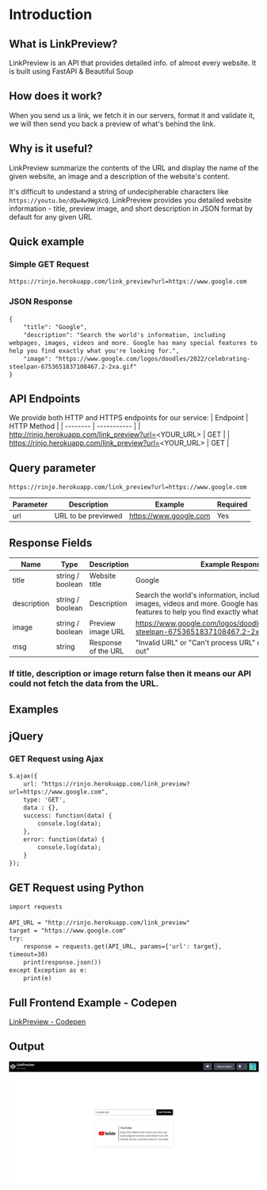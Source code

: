 # Introduction

## What is LinkPreview?
LinkPreview is an API that provides detailed info. of almost every website. It is built using FastAPI & Beautiful Soup

## How does it work?
When you send us a link, we fetch it in our servers, format it and validate it, we will then send you back a preview of what's behind the link.

## Why is it useful?
LinkPreview summarize the contents of the URL and display the name of the given website, an image and a description of the website's content.

It's difficult to undestand a string of undecipherable characters like `https://youtu.be/dQw4w9WgXcQ`. LinkPreview provides you detailed website information - title, preview image, and short description in JSON format by default for any given URL


## Quick example

### Simple GET Request
```
https://rinjo.herokuapp.com/link_preview?url=https://www.google.com
```

### JSON Response
```
{
    "title": "Google",
    "description": "Search the world's information, including webpages, images, videos and more. Google has many special features to help you find exactly what you're looking for.",
    "image": "https://www.google.com/logos/doodles/2022/celebrating-steelpan-6753651837108467.2-2xa.gif"
}
```

## API Endpoints
We provide both HTTP and HTTPS endpoints for our service:
| Endpoint | HTTP Method |
| -------- | ----------- |
| http://rinjo.herokuapp.com/link_preview?url=<YOUR_URL> | GET |
| https://rinjo.herokuapp.com/link_preview?url=<YOUR_URL> | GET |

## Query parameter
```
https://rinjo.herokuapp.com/link_preview?url=https://www.google.com
```

| Parameter | Description | Example | Required |
| -------- | ----------- | -------- | ----------- |
| url | URL to be previewed | https://www.google.com | Yes |

## Response Fields

| Name | Type | Description | Example Response |
| -------- | ----------- | -------- | ----------- |
| title | string / boolean | Website title | Google |
| description | string / boolean | Description  | Search the world's information, including webpages, images, videos and more. Google has many special features to help you find exactly what you're looking for. |
|image | string / boolean | Preview image URL | https://www.google.com/logos/doodles/2022/celebrating-steelpan-6753651837108467.2-2xa.gif |
| msg | string | Response of the URL | "Invalid URL" or "Can't process URL" or "Connection Time out" |

### If title, description or image return false then it means our API could not fetch the data from the URL.

## Examples

## jQuery
### GET Request using Ajax
```
$.ajax({
    url: "https://rinjo.herokuapp.com/link_preview?url=https://www.google.com",
    type: 'GET',
    data : {},
    success: function(data) {            
        console.log(data);
    },
    error: function(data) {
        console.log(data);
    }
});
```

## GET Request using Python
```
import requests

API_URL = "http://rinjo.herokuapp.com/link_preview"
target = "https://www.google.com"
try:
    response = requests.get(API_URL, params={'url': target}, timeout=30)
    print(response.json())
except Exception as e:
    print(e)
```

## Full Frontend Example - Codepen
[LinkPreview - Codepen](https://codepen.io/4akhilkumar/pen/PoRJmQm)

## Output
![LinkPreview](https://raw.githubusercontent.com/4akhilkumar/LinkPreview/gh-pages/Screenshot%202022-07-27%20082644.jpg "LinkPreview")